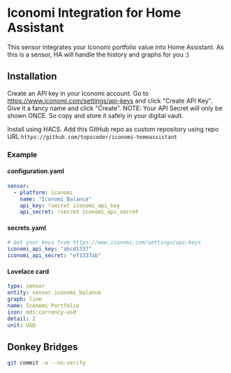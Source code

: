 # Iconomi Integration for Home Assistant

This sensor integrates your Iconomi portfolio value into Home Assistant. As this is a sensor, HA will handle the history and graphs for you :)

## Installation

Create an API key in your Iconomi account. Go to https://www.iconomi.com/settings/api-keys and click "Create API Key". Give it a fancy name and click "Create". NOTE: Your API Secret will only be shown ONCE. So copy and store it safely in your digital vault.

Install using HACS. Add this GitHub repo as custom repository using repo URL `https://github.com/topscoder/iconomi-homeassistant`

### Example

#### configuration.yaml
```yaml
sensor:
  - platform: iconomi
    name: "Iconomi Balance"
    api_key: !secret iconomi_api_key
    api_secret: !secret iconomi_api_secret
```

#### secrets.yaml
```yaml
# Get your keys from https://www.iconomi.com/settings/api-keys
iconomi_api_key: "abcd1337"
iconomi_api_secret: "ef1337ab"
```

#### Lovelace card
```yaml
type: sensor
entity: sensor.iconomi_balance
graph: line
name: Iconomi Portfolio
icon: mdi:currency-usd
detail: 2
unit: USD
```

## Donkey Bridges

```bash
git commit -a --no-verify
```
